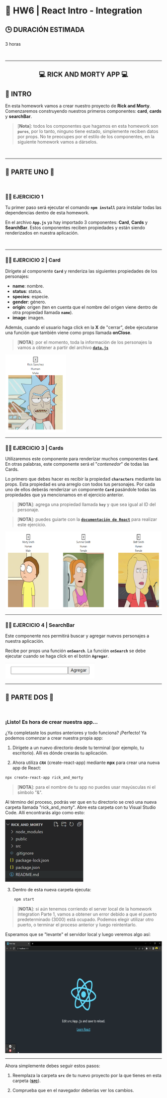 # **💪 HW6 | React Intro - Integration**

## **🕒 DURACIÓN ESTIMADA**

3 horas

</br >

---

<div align="center">

## **💻 RICK AND MORTY APP 💻**

</div>

## **📝 INTRO**

En esta homework vamos a crear nuestro proyecto de **Rick and Morty**. Comenzaremos construyendo nuestros primeros componentes: **card**, **cards** y **searchBar**.

> [**Nota**]: todos los componentes que hagamos en esta homework son **`puros`**, por lo tanto, ninguno tiene estado, simplemente reciben datos por props. No te preocupes por el estilo de los componentes, en la siguiente homework vamos a dárselos.

</br >

---

## **🚀 PARTE UNO 🚀**

<br />

### **👩‍💻 EJERCICIO 1**

Tu primer paso será ejecutar el comando **`npm install`** para instalar todas las dependencias dentro de esta homework.

En el archivo **`App.js`** ya hay importado 3 componentes: **Card**, **Cards** y **SearchBar**. Estos componentes reciben propiedades y están siendo renderizados en nuestra aplicación.

<br />

---

### **👩‍💻 EJERCICIO 2 | Card**

Dirígete al componente **`Card`** y renderiza las siguientes propiedades de los personajes:

-  **name**: nombre.
-  **status**: status.
-  **species**: especie.
-  **gender**: género.
-  **origin**: origen (ten en cuenta que el nombre del origen viene dentro de otra propiedad llamada **`name`**).
-  **image**: imagen.

Además, cuando el usuario haga click en la **X** de "cerrar", debe ejecutarse una función que también viene como props llamada **onClose**.

> [**NOTA**]: por el momento, toda la información de los personajes la vamos a obtener a partir del archivo [**`data.js`**](./src//data.js)

<img src="./img/characterCard.png" height="250px">

<br />

---

### **👩‍💻 EJERCICIO 3 | Cards**

Utilizaremos este componente para renderizar muchos componentes **`Card`**. En otras palabras, este componente será el "_contenedor_" de todas las Cards.

Lo primero que debes hacer es recibir la propiedad **`characters`** mediante las props. Esta propiedad es una arreglo con todos tus personajes. Por cada uno de ellos deberás renderizar un componente **`Card`** pasándole todas las propiedades que ya mencionamos en el ejercicio anterior.

> [**NOTA**]: agrega una propiedad llamada **`key`** y que sea igual al ID del personaje.

> [**NOTA**]: puedes guiarte con la [**`documentación de React`**](https://es.reactjs.org/docs/lists-and-keys.html#rendering-multiple-components) para realizar este ejercicio.

<img src="./img/Cards.png" height="250px">

<br />

---

### **👩‍💻 EJERCICIO 4 | SearchBar**

Este componente nos permitirá buscar y agregar nuevos personajes a nuestra aplicación.

Recibe por props una función **`onSearch`**. La función **`onSearch`** se debe ejecutar cuando se haga click en el botón **`Agregar`**.

<img src="./img/SearchBar.png" height="50px">

<br />

---

## **🚀 PARTE DOS 🚀**

<br />

### **¡Listo! Es hora de crear nuestra app...**

¿Ya completaste los puntos anteriores y todo funciona? ¡Perfecto! Ya podemos comenzar a crear nuestra propia app:

1. Dirígete a un nuevo directorio desde tu terminal (por ejemplo, tu escritorio). Allí es dónde crearás tu aplicación.

2. Ahora utiliza **_`CRA`_** (create-react-app) mediante **npx** para crear una nueva app de React:

```bash
npx create-react-app rick_and_morty
```

> [**NOTA**]: para el nombre de tu app no puedes usar mayúsculas ni el símbolo "&".

Al término del proceso, podrás ver que en tu directorio se creó una nueva carpeta llamada "rick_and_morty". Abre esta carpeta con tu Visual Studio Code. Allí encontrarás algo como esto:

<img src="./img/cra_01.png" height="200px">

3. Dentro de esta nueva carpeta ejecuta:

```bash
    npm start
```

> [**NOTA**]: si aún tenemos corriendo el server local de la homework Integration Parte 1, vamos a obtener un error debido a que el puerto predeterminado (3000) está ocupado. Podemos elegir utilizar otro puerto, o terminar el proceso anterior y luego reintentarlo.

Esperamos que se "levante" el servidor local y luego veremos algo así:

<img src="./img/cra_02.gif" height="360px">

<br />

---

Ahora simplemente debes seguir estos pasos:

1. Reemplaza la carpeta **`src`** de tu nuevo proyecto por la que tienes en esta carpeta ([**src**](./src/)).

2. Comprueba que en el navegador deberías ver los cambios.
